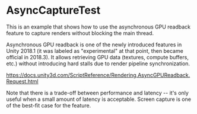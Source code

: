 AsyncCaptureTest
================

This is an example that shows how to use the asynchronous GPU readback feature
to capture renders without blocking the main thread.

Asynchronous GPU readback is one of the newly introduced features in Unity
2018.1 (it was labeled as "experimental" at that point, then became official in
2018.3). It allows retrieving GPU data (textures, compute buffers, etc.)
without introducing hard stalls due to render pipeline synchronization.

https://docs.unity3d.com/ScriptReference/Rendering.AsyncGPUReadback.Request.html

Note that there is a trade-off between performance and latency -- it's only
useful when a small amount of latency is acceptable. Screen capture is one of
the best-fit case for the feature.
